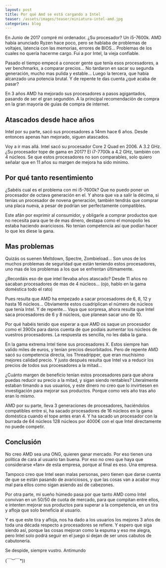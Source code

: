 ```yaml
---
layout: post
title: Por qué Amd se está cargando a Intel
teaser: /assets/images/teaser/miniatura-intel-amd.jpg
categories: blog
---
```

En Junio de 2017 compré mi ordenador. ¿Su procesador? Un i5-7600k. AMD había anunciado Ryzen hace poco, pero se hablaba de problemas de voltajes, latencia con las memorias, errores de BIOS… Problemas de los cuales no quería hacerme cargo. Fui a por Intel, la vieja confiable.

Pasado el tiempo empecé a conocer gente que tenía esos procesadores, a ver benchmarks, a comparar precios… No tardaron en sacar su segunda generación, mucho mas pulida y estable… Luego la tercera, que había alcanzado una potencia brutal. Y de repente te das cuenta ¿qué acaba de pasar?

En 3 años AMD ha mejorado sus procesadores a pasos agigantados, pasando de ser el gran segundón. A la principal recomendación de compra en la gran mayoría de guías de compra de internet.

## Atascados desde hace años
Intel por su parte, sacó sus procesadores a 14nm hace 6 años. Desde entonces apenas han mejorado, siguen atascados.

Voy a ir mas allá. Intel sacó su procesador Core 2 Quad en 2006. A 3.2 GHz. ¿Su procesador tope de gama en 2017? El i7-7700k a 4.2 GHz, también con 4 núcleos. Se que estos procesadores no son comparables, solo quiero señalar que en 11 años su margen de mejora ha sido mínimo.

## Por qué tanto resentimiento

¿Sabéis cual es el problema con mi i5-7600k? Que no puedo poner un procesador de octava generación en el. Y ahora que va a salir la décima, si tenías un procesador de novena generación, también tendrás que comprar una placa nueva, a pesar de podrían ser perfectamente compatibles.

Este afán por exprimir al consumidor, y obligarle a comprar productos que no necesita para que te de mas dinero, destapa como el monopolio les estaba haciendo avariciosos. No tenían competencia así que podían hacer lo que les diese la gana.

## Mas problemas

Quizás os suenen Meltdown, Spectre, Zombieload… Son unos de los muchos problemas de seguridad que están teniendo estos procesadores, uno mas de los problemas a los que se enfrentan últimamente.

¿Recordáis eso de que intel llevaba años atascado? Desde 11 años no sacaban procesadores de mas de 4 núcleos… (ojo, hablo en la gama doméstica todo el rato)

Pues resulta que AMD ha empezado a sacar procesadores de 6, 8, 12 y hasta 16 núcleos… Obviamente estos cuadriplican el número de núcleos que tenía Intel. Y de repente… Vaya que sorpresa, ahora resulta que Intel saca procesadores de 6 y 8 núcleos, que planean sacar uno de 10.

Por qué habéis tenido que esperar a que AMD os saque un procesador como el 3900x para daros cuenta de que podíais aumentar los núcleos de vuestros procesadores. La respuesta es sencilla, no les daba la gana.

En la gama extrema Intel tiene sus procesadores X. Estos siempre han valido miles de euros, y tenían precios desorbitados. Pero de repente AMD sacó su competencia directa, los Threadripper, que eran muchísimo mejores calidad precio. Y justo después resulta que Intel va a reducir los precios de todos sus procesadores a la mitad…

¿Cuánto margen de beneficio tenían estos procesadores para que ahora puedas reducir su precio a la mitad, y sigan siendo rentables? Literalmente estaban timando a sus usuarios, y este dinero no creo que lo invirtiesen en investigación para mejorar sus productos. Porque como veis año tras año eran lo mismo.

AMD por su parte, lleva 3 generaciones de procesadores, haciéndolos compatibles entre si, ha sacado procesadores de 16 núcleos en la gama doméstica cuando el tope antes eran 4. Y ha sacado un procesador con la burrada de 64 núcleos 128 núcleos por 4000€ con el que Intel directamente no puede competir.

## Conclusión

No creo AMD sea una ONG, quieren ganar mercado. Por eso tienen una política de cara al usuario tan buena. Por eso no creo que haya que considerarse «fan» de esta empresa, porque al final es eso. Una empresa.

Tampoco creo que Intel sean malas personas, pero tienen que darse cuenta de que se están pasando de avariciosos, y que las cosas van a acabar muy mal para ellos como sigan asiendo así de cabezones.

Por otra parte, mi sueño húmedo pasa por que tanto AMD como Intel convivan en un 50/50 de cuota de mercado, para que compitan entre ellos, e intenten mejorar sus productos para superar a la competencia, en un tira y afloja que solo beneficia al usuario.

Y es que este tira y afloja, nos ha dado a los usuarios los mejores 3 años de toda una década respecto a procesadores se refiere. Y espero que siga siendo así, porque las cosas mejoran como la espuma y eso me alegra, pero Intel solo podrá seguir en el juego si dejan de ser unos cabutos de cabutonería.

Se despide, siempre vustro. Antimundo

\(￣︶￣*\))